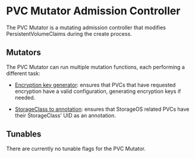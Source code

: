 # PVC Mutator Admission Controller

The PVC Mutator is a mutating admission controller that modifies
PersistentVolumeClaims during the create process.

## Mutators

The PVC Mutator can run multiple mutation functions, each performing a different
task:

- [Encryption key generator](/controllers/pvc-mutator/encryption/README.md):
  ensures that PVCs that have requested encryption have a valid configuration,
  generating encryption keys if needed.

- [StorageClass to annotation](/controllers/pvc-mutator/storageclass/README.md):
  ensures that StorageOS related PVCs have their StorageClass' UID as an annotation.

## Tunables

There are currently no tunable flags for the PVC Mutator.
